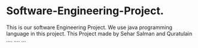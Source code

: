 # Software-Engineering-Project.
This is our software Engineering  Project. We use java programming language in this project.
This  Project made by Sehar Salman and Quratulain
....
....
...
